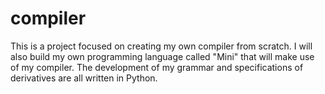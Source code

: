 # compiler
This is a project focused on creating my own compiler from scratch. I will also build my own programming language called "Mini" that will make use of my compiler. The development of my grammar and specifications of derivatives are all written in Python.
